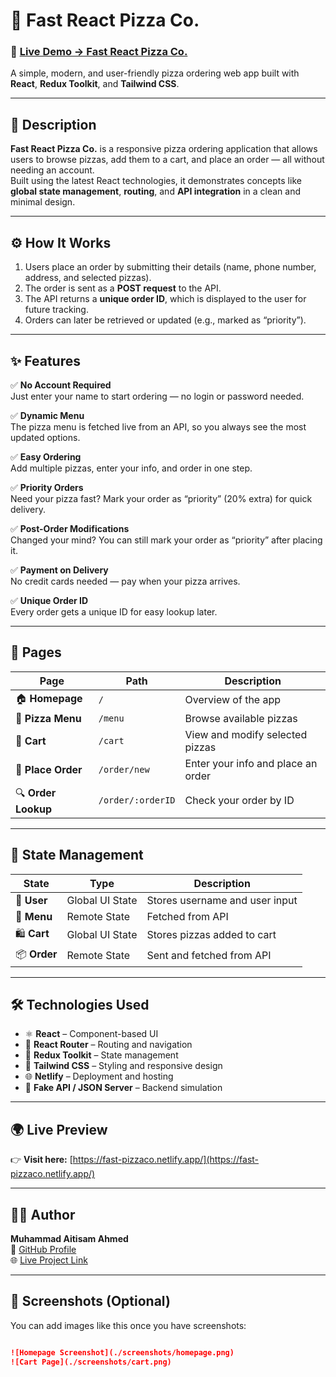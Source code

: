 # 🍕 Fast React Pizza Co.

### 🚀 [Live Demo → Fast React Pizza Co.](https://fast-pizzaco.netlify.app/)

A simple, modern, and user-friendly pizza ordering web app built with **React**, **Redux Toolkit**, and **Tailwind CSS**.

---

## 📝 Description

**Fast React Pizza Co.** is a responsive pizza ordering application that allows users to browse pizzas, add them to a cart, and place an order — all without needing an account.  
Built using the latest React technologies, it demonstrates concepts like **global state management**, **routing**, and **API integration** in a clean and minimal design.

---

## ⚙️ How It Works

1. Users place an order by submitting their details (name, phone number, address, and selected pizzas).  
2. The order is sent as a **POST request** to the API.  
3. The API returns a **unique order ID**, which is displayed to the user for future tracking.  
4. Orders can later be retrieved or updated (e.g., marked as “priority”).

---

## ✨ Features

✅ **No Account Required**  
Just enter your name to start ordering — no login or password needed.

✅ **Dynamic Menu**  
The pizza menu is fetched live from an API, so you always see the most updated options.

✅ **Easy Ordering**  
Add multiple pizzas, enter your info, and order in one step.

✅ **Priority Orders**  
Need your pizza fast? Mark your order as “priority” (20% extra) for quick delivery.

✅ **Post-Order Modifications**  
Changed your mind? You can still mark your order as “priority” after placing it.

✅ **Payment on Delivery**  
No credit cards needed — pay when your pizza arrives.

✅ **Unique Order ID**  
Every order gets a unique ID for easy lookup later.

---

## 📄 Pages

| Page | Path | Description |
|------|------|-------------|
| 🏠 **Homepage** | `/` | Overview of the app |
| 🍕 **Pizza Menu** | `/menu` | Browse available pizzas |
| 🛒 **Cart** | `/cart` | View and modify selected pizzas |
| 🧾 **Place Order** | `/order/new` | Enter your info and place an order |
| 🔍 **Order Lookup** | `/order/:orderID` | Check your order by ID |

---

## 🧠 State Management

| State | Type | Description |
|--------|------|-------------|
| 👤 **User** | Global UI State | Stores username and user input |
| 🍕 **Menu** | Remote State | Fetched from API |
| 🛍 **Cart** | Global UI State | Stores pizzas added to cart |
| 📦 **Order** | Remote State | Sent and fetched from API |

---

## 🛠️ Technologies Used

- ⚛️ **React** – Component-based UI
- 🧭 **React Router** – Routing and navigation
- 🧰 **Redux Toolkit** – State management
- 🎨 **Tailwind CSS** – Styling and responsive design
- 🌐 **Netlify** – Deployment and hosting
- 📡 **Fake API / JSON Server** – Backend simulation

---

## 🌍 Live Preview

👉 **Visit here:** [https://fast-pizzaco.netlify.app/](https://fast-pizzaco.netlify.app/)

---

## 🧑‍💻 Author

**Muhammad Aitisam Ahmed**  
📧 [GitHub Profile](https://github.com/M-Aitisam)  
🌐 [Live Project Link](https://fast-pizzaco.netlify.app/)

---

## 📸 Screenshots (Optional)

You can add images like this once you have screenshots:

```markdown

![Homepage Screenshot](./screenshots/homepage.png)
![Cart Page](./screenshots/cart.png)
